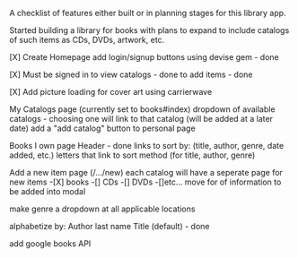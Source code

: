 A checklist of features either built or in planning stages for this library app.

Started building a library for books with plans to expand to include catalogs of
such items as CDs, DVDs, artwork, etc.

[X] Create Homepage 
        add login/signup buttons using devise gem - done
        
[X] Must be signed in
        to view catalogs - done
        to add items - done

[X] Add picture loading for cover art using carrierwave

My Catalogs page (currently set to books#index)
        dropdown of available catalogs 
                - choosing one will link to that catalog (will be added at a later date)
        add a "add catalog" button to personal page
    
Books I own page
        Header - done
        links to sort by: (title, author, genre, date added, etc.)
        letters that link to sort method (for title, author, genre)
    
Add a new item page (/.../new)
        each catalog will have a seperate page for new items
                -[X] books
                -[] CDs
                -[] DVDs
                -[]etc...
        move for of information to be added into modal
    
make genre a dropdown at all applicable locations

alphabetize by:
        Author last name
        Title (default) - done

add google books API
        